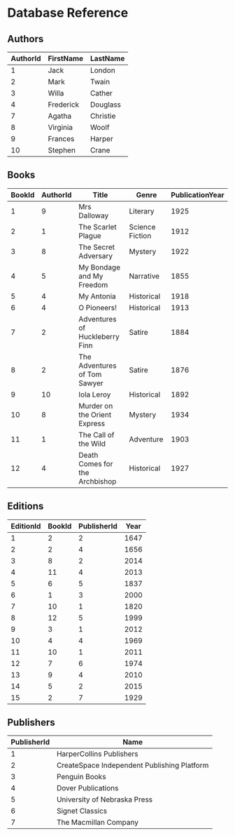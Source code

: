 # Database Reference
 
## Authors  
 
| AuthorId | FirstName  | LastName  |  
|----------|------------|-----------|  
| 1        | Jack       | London    |  
| 2        | Mark       | Twain     |  
| 3        | Willa      | Cather    |   
| 4        | Frederick  | Douglass  |  
| 7        | Agatha     | Christie  |  
| 8        | Virginia   | Woolf     |  
| 9        | Frances    | Harper    |  
| 10       | Stephen    | Crane     |  
 
## Books  
 
| BookId | AuthorId | Title                           | Genre            | PublicationYear |  
|--------|----------|---------------------------------|------------------|-----------------|  
| 1      | 9        | Mrs Dalloway                   | Literary         | 1925            |  
| 2      | 1        | The Scarlet Plague              | Science Fiction  | 1912            |  
| 3      | 8        | The Secret Adversary            | Mystery          | 1922            |  
| 4      | 5        | My Bondage and My Freedom       | Narrative        | 1855            |  
| 5      | 4        | My Antonia                      | Historical       | 1918            |  
| 6      | 4        | O Pioneers!                     | Historical       | 1913            |  
| 7      | 2        | Adventures of Huckleberry Finn  | Satire           | 1884            |  
| 8      | 2        | The Adventures of Tom Sawyer    | Satire           | 1876            |  
| 9      | 10       | Iola Leroy                      | Historical       | 1892            |  
| 10     | 8        | Murder on the Orient Express    | Mystery          | 1934            |  
| 11     | 1        | The Call of the Wild            | Adventure        | 1903            |  
| 12     | 4        | Death Comes for the Archbishop  | Historical       | 1927            |  
     
## Editions 
 
| EditionId | BookId | PublisherId | Year |  
|----------|------------|-----------| --------- | 
| 1         | 2 | 2 | 1647 |  
| 2         | 2 | 4 | 1656 |  
| 3         | 8  | 2 | 2014| 
| 4         | 11 | 4 |  2013 | 
| 5         | 6  | 5 | 1837 | 
| 6         | 1 | 3 | 2000 | 
| 7         | 10 | 1 | 1820 | 
| 8         | 12 | 5 | 1999 | 
| 9         | 3 | 1 |  2012 | 
| 10       | 4 | 4 | 1969 | 
| 11       | 10 | 1 | 2011 | 
| 12       | 7  | 6 | 1974 | 
| 13       | 9  | 4 | 2010 | 
| 14       | 5  | 2 | 2015 | 
| 15       | 2 | 7 | 1929 | 
 
## Publishers 
 
| PublisherId | Name | 
|----------|------------| 
| 1        | HarperCollins Publishers | 
| 2        | CreateSpace Independent Publishing Platform |  
| 3        | Penguin Books | 
| 4        | Dover Publications|   
| 5        | University of Nebraska Press|   
| 6        | Signet Classics |   
| 7        | The Macmillan Company |  
 